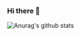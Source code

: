 ### Hi there 👋



![Anurag's github stats](https://github-readme-stats.vercel.app/api?username=youssefwilliam&show_icons=true&count_private=true&include_all_commits=true&hide_star=true)
